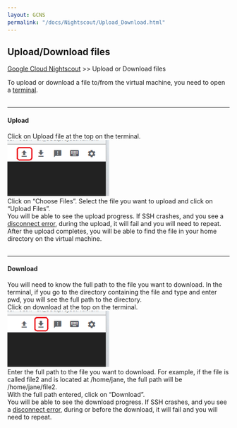 ```yaml
---
layout: GCNS
permalink: "/docs/Nightscout/Upload_Download.html"
---
```


## Upload/Download files
[Google Cloud Nightscout](./GoogleCloud.md) >> Upload or Download files  
  
To upload or download a file to/from the virtual machine, you need to open a [terminal](./Terminal.md).  
<br/>  
  
---  
  
#### **Upload**  
Click on Upload file at the top on the terminal.  
![](./images/Upload.png)  
Click on “Choose Files”.  Select the file you want to upload and click on “Upload Files”.  
You will be able to see the upload progress.  If SSH crashes, and you see a [disconnect error](./ConnectionFailed.md),  during the upload, it will fail and you will need to repeat.  
After the upload completes, you will be able to find the file in your home directory on the virtual machine.  
<br/>  
  
---  
  
#### **Download**  
You will need to know the full path to the file you want to download.  In the terminal, if you go to the directory containing the file and type and enter pwd, you will see the full path to the directory.  
Click on download at the top on the terminal.  
![](./images/Download.png)  
Enter the full path to the file you want to download.  For example, if the file is called file2 and is located at /home/jane, the full path will be /home/jane/file2.  
With the full path entered, click on “Download”.  
You will be able to see the download progress.  If SSH crashes, and you see a [disconnect error](./ConnectionFailed.md),  during or before the download, it will fail and you will need to repeat.  

